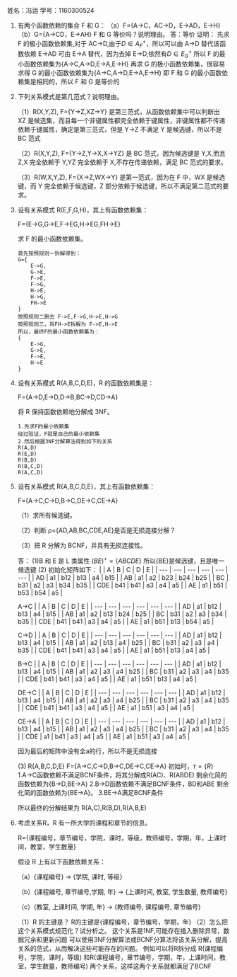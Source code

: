 姓名：冯运
学号：1160300524

1. 有两个函数依赖的集合 F 和 G：
   （a）F={A→C，AC→D，E→AD，E→H}
   （b）G={A→CD，E→AH}
   F 和 G 等价吗？说明理由。
   答：等价
   证明：
   先求 F 的极小函数依赖集,对于 AC->D,由于$D\in A_F^+$，所以可以由 A->D 替代该函数依赖
   E->AD 可由 E->A 替代，因为去掉 E->D,依然有$D\in E_G^+$
   所以 F 的最小函数依赖集为{A->C,A->D,E->A,E->H}
   再求 G 的极小函数依赖集，很容易求得 G 的最小函数依赖集为{A->C,A->D,E->A,E->H}
   即 F 和 G 的最小函数依赖集是相同的，所以 F 和 G 是等价的

2) 下列关系模式是第几范式？说明理由。

    （1）R(X,Y,Z), F={Y→Z,XZ→Y}
    是第三范式，从函数依赖集中可以判断出 XZ 是候选集，而且每一个非键属性都完全依赖于键属性，非键属性都不传递依赖于键属性，确定是第三范式，但是 Y->Z 不满足 Y 是候选键，所以不是 BC 范式

    （2）R(X,Y,Z), F={Y→Z,Y→X,X→YZ}
    是 BC 范式，因为候选键是 Y,X,而且 Z,X 完全依赖于 Y,YZ 完全依赖于 X,不存在传递依赖，满足 BC 范式的要求。

    （3）R(W,X,Y,Z), F={X→Z,WX→Y}
    是第一范式，因为在 F 中，WX 是候选键，而 Y 完全依赖于候选键，Z 部分依赖于候选键，所以不满足第二范式的要求。

3) 设有关系模式 R(E,F,G,H)，其上有函数依赖集：

    F={E→G,G→E,F→EG,H→EG,FH→E}

    求 F 的最小函数依赖集。

    ```
    首先按照规则一拆解得到：
    G={
        E->G,
        G->E,
        F->E,
        F->G,
        H->E,
        H->G,
        FH->E
    }
    按照规则二删去 F->E,F->G,H->E,H->G
    按照规则三，将FH->E拆解为 F->E,H->E
    所以，最终F的最小函数依赖集为：
    {
        E->G,
        G->E,
        F->E,
        H->E
    }
    ```

4) 设有关系模式 R(A,B,C,D,E)，R 的函数依赖集是：

    F={A→D,E→D,D→B,BC→D,CD→A}

    将 R 保持函数依赖地分解成 3NF。

    ```
    1.先求F的最小依赖集
    经过验证，F就是自己的最小依赖集
    2.然后根据3NF分解算法得到如下的关系
    R(A,D)
    R(E,D)
    R(B,D)
    R(B,C,D)
    R(A,C,D)
    ```

5.  设有关系模式 R{A,B,C,D,E}，其上有函数依赖集：

    F={A→C,C→D,B→C,DE→C,CE→A}

    （1）求所有候选键。

    （2）判断 ρ={AD,AB,BC,CDE,AE}是否是无损连接分解？

    （3）把 R 分解为 BCNF，并具有无损连接性。

    答：
    (1)B 和 E 是 L 类属性
    $(BE)^+=\{ ABCDE \}$
    所以{BE}是候选键，且是唯一候选键
    (2)
    初始化矩阵如下：
    |     | A   | B   | C   | D   | E   |
    | --- | --- | --- | --- | --- | --- |
    | AD  | a1  | b12 | b13 | a4  | b15 |
    | AB  | a1  | a2  | b23 | b24 | b25 |
    | BC  | b31 | a2  | a3  | b34 | b35 |
    | CDE | b41 | b41 | a3  | a4  | a5  |
    | AE  | a1  | b51 | b53 | b54 | a5  |

    A->C
    |     | A   | B   | C   | D   | E   |
    | --- | --- | --- | --- | --- | --- |
    | AD  | a1  | b12 | b13 | a4  | b15 |
    | AB  | a1  | a2  | b13 | b24 | b25 |
    | BC  | b31 | a2  | a3  | b34 | b35 |
    | CDE | b41 | b41 | a3  | a4  | a5  |
    | AE  | a1  | b51 | b13 | b54 | a5  |

    C->D
    |     | A   | B   | C   | D   | E   |
    | --- | --- | --- | --- | --- | --- |
    | AD  | a1  | b12 | b13 | a4  | b15 |
    | AB  | a1  | a2  | b13 | a4  | b25 |
    | BC  | b31 | a2  | a3  | a4  | b35 |
    | CDE | b41 | b41 | a3  | a4  | a5  |
    | AE  | a1  | b51 | b13 | a4  | a5  |

    B->C
    |     | A   | B   | C   | D   | E   |
    | --- | --- | --- | --- | --- | --- |
    | AD  | a1  | b12 | b13 | a4  | b15 |
    | AB  | a1  | a2  | a3  | a4  | b25 |
    | BC  | b31 | a2  | a3  | a4  | b35 |
    | CDE | b41 | b41 | a3  | a4  | a5  |
    | AE  | a1  | b51 | b13 | a4  | a5  |

    DE->C
    |     | A   | B   | C   | D   | E   |
    | --- | --- | --- | --- | --- | --- |
    | AD  | a1  | b12 | b13 | a4  | b15 |
    | AB  | a1  | a2  | a3  | a4  | b25 |
    | BC  | b31 | a2  | a3  | a4  | b35 |
    | CDE | b41 | b41 | a3  | a4  | a5  |
    | AE  | a1  | b51 | a3  | a4  | a5  |

    CE->A
    |     | A   | B   | C   | D   | E   |
    | --- | --- | --- | --- | --- | --- |
    | AD  | a1  | b12 | b13 | a4  | b15 |
    | AB  | a1  | a2  | a3  | a4  | b25 |
    | BC  | b31 | a2  | a3  | a4  | b35 |
    | CDE | a1  | b41 | a3  | a4  | a5  |
    | AE  | a1  | b51 | a3  | a4  | a5  |

    因为最后的矩阵中没有全a的行，所以不是无损连接

    (3)
    R{A,B,C,D,E}
    F={A→C,C→D,B→C,DE→C,CE→A}
    初始时，$\tau=\{R\}$
    1.A→C函数依赖不满足BCNF条件，将其分解成R(AC)、R(ABDE)
    剩余化简的函数依赖为{B→D,BE→A}
    2.B→D函数依赖不满足BCNF条件，BD和ABE
    剩余化简的函数依赖为{BE→A}。
    3.BE->A满足BCNF条件

    所以最终的分解结果为
    R(A,C),R(B,D),R(A,B,E)
    


6.  考虑关系R，R 有一所大学的课程和章节的信息。

    R={课程编号，章节编号，学院，课时，等级，教师编号，学期，年，上课时间，教室，学生数量}

    假设 R 上有以下函数依赖关系：

    （a）{课程编号} -> {学院, 课时, 等级}

    （b）{课程编号, 章节编号,学期, 年} -> {上课时间, 教室, 学生数量, 教师编号}

    （c）{教室, 上课时间, 学期, 年} -> {教师编号, 课程编号, 章节编号}

    （1）R 的主键是？
        R的主键是{课程编号，章节编号，学期，年}
    （2）怎么把这个关系模式规范化？试分析之。
        这个关系是1NF,可能存在插入删除异常，数据冗余和更新问题
        可以使用3NF分解算法或BCNF分算法将该关系分解，提高关系的范式，从而解决这些可能存在的问题。
        例如可以将R拆分成
        R(课程编号，学院，课时，等级)
        和R(课程编号，章节编号，学期，年，上课时间，教室，学生数量，教师编号)
        两个关系，这样这两个关系就都满足了BCNF
